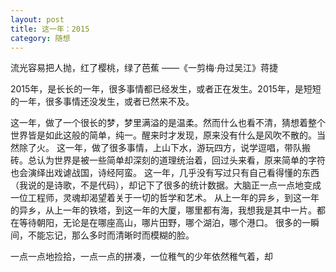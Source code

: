 ```yaml
---
layout: post
title: 这一年：2015
category: 随想
---
```

流光容易把人抛，红了樱桃，绿了芭蕉 ——《一剪梅·舟过吴江》蒋捷

2015年，是长长的一年，很多事情都已经发生，或者正在发生。2015年，是短短的一年，很多事情还没发生，或者已然来不及。

这一年，做了一个很长的梦，梦里满溢的是温柔。然而什么也看不清，猜想着整个世界皆是如此这般的简单，纯一。醒来时才发现，原来没有什么是风吹不散的。当然除了火。
这一年，做了很多事情，上山下水，游玩四方，说学逗唱，带队搬砖。总认为世界是被一些简单却深刻的道理统治着，回过头来看，原来简单的字符也会演绎出戏谑战国，诗经阿蛮。
这一年，几乎没有写过只有自己看得懂的东西（我说的是诗歌，不是代码），却记下了很多的统计数据。大脑正一点一点地变成一位工程师，灵魂却渴望着关于一切的哲学和艺术。
从上一年的异乡，到这一年的异乡，从上一年的铁塔，到这一年的大厦，哪里都有海，我想我是其中一片。都在等待朝阳，无论是在哪座高山，哪片田野，哪个湖泊，哪个港口。
很多的一瞬间，不能忘记，那么多时而清晰时而模糊的脸。

一点一点地捡拾，一点一点的拼凑，一位稚气的少年依然稚气着，却

